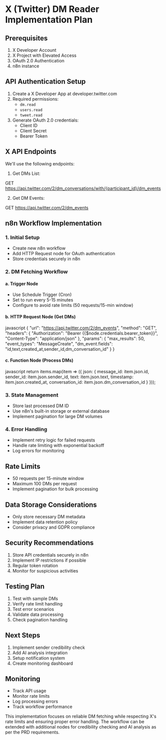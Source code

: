 # X (Twitter) DM Reader Implementation Plan

## Prerequisites

1. X Developer Account
2. X Project with Elevated Access
3. OAuth 2.0 Authentication
4. n8n instance

## API Authentication Setup

1. Create a X Developer App at developer.twitter.com
2. Required permissions:
   - `dm.read`
   - `users.read`
   - `tweet.read`
3. Generate OAuth 2.0 credentials:
   - Client ID
   - Client Secret
   - Bearer Token

## X API Endpoints

We'll use the following endpoints:

1. Get DMs List:

GET https://api.twitter.com/2/dm_conversations/with/{participant_id}/dm_events

2. Get DM Events:

GET https://api.twitter.com/2/dm_events

## n8n Workflow Implementation

### 1. Initial Setup

- Create new n8n workflow
- Add HTTP Request node for OAuth authentication
- Store credentials securely in n8n

### 2. DM Fetching Workflow

#### a. Trigger Node

- Use Schedule Trigger (Cron)
- Set to run every 5-15 minutes
- Configure to avoid rate limits (50 requests/15-min window)

#### b. HTTP Request Node (Get DMs)

javascript
{
"url": "https://api.twitter.com/2/dm_events",
"method": "GET",
"headers": {
"Authorization": "Bearer {{$node.credentials.bearer_token}}",
"Content-Type": "application/json"
},
"params": {
"max_results": 50,
"event_types": "MessageCreate",
"dm_event.fields": "id,text,created_at,sender_id,dm_conversation_id"
}
}

#### c. Function Node (Process DMs)

javascript
return items.map(item => ({
json: {
message_id: item.json.id,
sender_id: item.json.sender_id,
text: item.json.text,
timestamp: item.json.created_at,
conversation_id: item.json.dm_conversation_id
}
}));

### 3. State Management

- Store last processed DM ID
- Use n8n's built-in storage or external database
- Implement pagination for large DM volumes

### 4. Error Handling

- Implement retry logic for failed requests
- Handle rate limiting with exponential backoff
- Log errors for monitoring

## Rate Limits

- 50 requests per 15-minute window
- Maximum 100 DMs per request
- Implement pagination for bulk processing

## Data Storage Considerations

- Only store necessary DM metadata
- Implement data retention policy
- Consider privacy and GDPR compliance

## Security Recommendations

1. Store API credentials securely in n8n
2. Implement IP restrictions if possible
3. Regular token rotation
4. Monitor for suspicious activities

## Testing Plan

1. Test with sample DMs
2. Verify rate limit handling
3. Test error scenarios
4. Validate data processing
5. Check pagination handling

## Next Steps

1. Implement sender credibility check
2. Add AI analysis integration
3. Setup notification system
4. Create monitoring dashboard

## Monitoring

- Track API usage
- Monitor rate limits
- Log processing errors
- Track workflow performance

This implementation focuses on reliable DM fetching while respecting X's rate limits and ensuring proper error handling. The workflow can be extended with additional nodes for credibility checking and AI analysis as per the PRD requirements.
